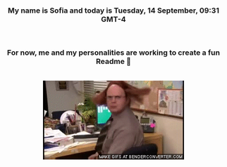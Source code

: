 


<div align="center">
<h3 >My name is Sofia and today is Tuesday, 14 September, 09:31 GMT-4</h3><br>
<h3 >For now, me and my personalities are working to create a fun Readme 👋
</h3><br>
<img src='img/dwight.gif' alt='working...'/>
</div>
